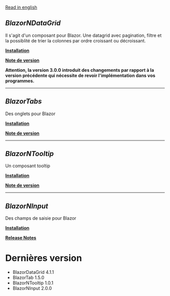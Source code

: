 [Read in english](README.en.md)
## _BlazorNDataGrid_

Il s'agit d'un composant pour Blazor. Une datagrid avec pagination, filtre et la possiblité de trier la colonnes par ordre croissant ou décroissant.

**[Installation](BlazorNDataGrid/BlazorDatagrid.md)** 

**[Note de version](BlazorNDataGrid/BlazorDatagrid_RELEASE_NOTE.md)** 

__Attention, la version 3.0.0 introduit des changements par rapport à la version précédente qui nécessite de revoir l'implémentation dans vos programmes.__

___

## _BlazorTabs_
Des onglets pour Blazor

**[Installation](BlazorNtabs/BlazorNTab.md)** 

**[Note de version](BlazorNtabs/BlazorNTab_RELEASE_NOTE.md)** 

___
## _BlazorNTooltip_
Un composant tooltip

**[Installation](BlazorNTooltip/BlazorNTooltip.md)** 

**[Note de version](BlazorNTooltip/BlazorNTooltip_RELEASE_NOTE.md)** 

___
## _BlazorNInput_
Des champs de saisie pour Blazor

**[Installation](BlazorNInput/BlazorNInput.md)** 

**[Release Notes](BlazorNInput/BlazorNInput_RELEASE_NOTE.md)** 

# Dernières version
- BlazorDataGrid 4.1.1
- BlazorTab 1.5.0
- BlazorNTooltip 1.0.1
- BlazorNInput 2.0.0
